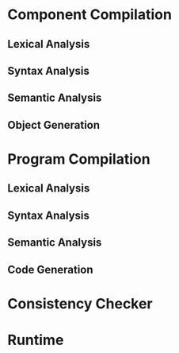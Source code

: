 # Component Compilation
## Lexical Analysis
## Syntax Analysis
## Semantic Analysis
## Object Generation

# Program Compilation
## Lexical Analysis
## Syntax Analysis
## Semantic Analysis
## Code Generation

# Consistency Checker

# Runtime
